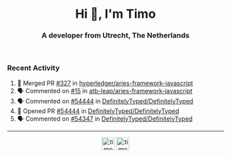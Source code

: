 <h1 align="center">Hi 👋, I'm Timo</h1>
<h3 align="center">A developer from Utrecht, The Netherlands</h3>
<br/>
<!-- https://github.com/rahuldkjain/github-profile-readme-generator --!>

<!--  <p align="left"><img src="https://github-readme-stats.vercel.app/api?username=timoglastra&show_icons=true&count_private=true&" alt="timoglastra" /></p> --!>

<!--
Github language stats
<p align="left"><img src="https://github-readme-stats.vercel.app/api/top-langs/?username=timoglastra&layout=compact" alt="timoglastra" /><p>
-->

<!-- Codestats language stats -->
<!-- <p align="left"><img src="https://codestats-readme.vercel.app/api/top-langs/?username=timoglastra&layout=compact&language_count=12" alt="timoglastra" /><p>    --!>
  
<h3>Recent Activity</h3>

<!--START_SECTION:activity-->
1. 🎉 Merged PR [#327](https://github.com/hyperledger/aries-framework-javascript/pull/327) in [hyperledger/aries-framework-javascript](https://github.com/hyperledger/aries-framework-javascript)
2. 🗣 Commented on [#15](https://github.com/atb-leap/aries-framework-javascript/issues/15) in [atb-leap/aries-framework-javascript](https://github.com/atb-leap/aries-framework-javascript)
3. 🗣 Commented on [#54444](https://github.com/DefinitelyTyped/DefinitelyTyped/issues/54444) in [DefinitelyTyped/DefinitelyTyped](https://github.com/DefinitelyTyped/DefinitelyTyped)
4. 💪 Opened PR [#54444](https://github.com/DefinitelyTyped/DefinitelyTyped/pull/54444) in [DefinitelyTyped/DefinitelyTyped](https://github.com/DefinitelyTyped/DefinitelyTyped)
5. 🗣 Commented on [#54347](https://github.com/DefinitelyTyped/DefinitelyTyped/issues/54347) in [DefinitelyTyped/DefinitelyTyped](https://github.com/DefinitelyTyped/DefinitelyTyped)
<!--END_SECTION:activity-->

---

<p align="center">
<a href="https://twitter.com/timoglastra" target="blank"><img align="center" src="https://cdn.jsdelivr.net/npm/simple-icons@3.0.1/icons/twitter.svg" alt="timoglastra" height="30" width="30" /></a>
<a href="https://linkedin.com/in/timoglastra" target="blank"><img align="center" src="https://cdn.jsdelivr.net/npm/simple-icons@3.0.1/icons/linkedin.svg" alt="timoglastra" height="30" width="30" /></a>
</p>



